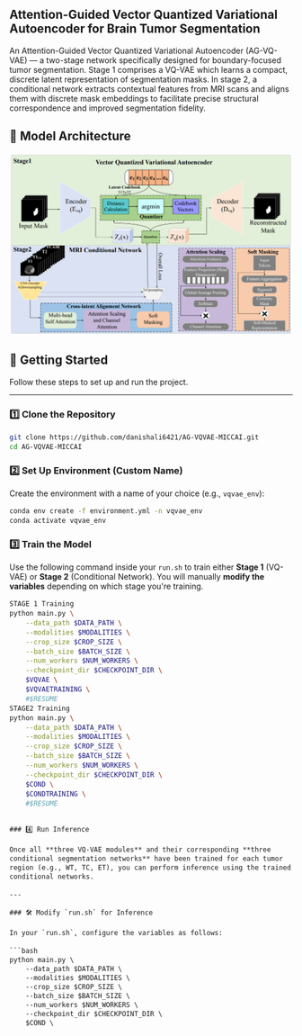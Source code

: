 ## Attention-Guided Vector Quantized Variational Autoencoder for Brain Tumor Segmentation

An Attention-Guided Vector Quantized Variational Autoencoder (AG-VQ-VAE) — a two-stage network specifically designed for boundary-focused tumor segmentation. Stage 1 comprises a VQ-VAE which learns a compact, discrete latent representation of segmentation masks. In stage 2, a conditional network extracts contextual features from MRI scans and aligns them with discrete mask embeddings to facilitate precise structural correspondence and improved segmentation fidelity.

## 🧠 Model Architecture

![Architecture Diagram](output/architecture.png)

## 🚀 Getting Started

Follow these steps to set up and run the project.

---

### 1️⃣ Clone the Repository

```bash
git clone https://github.com/danishali6421/AG-VQVAE-MICCAI.git
cd AG-VQVAE-MICCAI
```



### 2️⃣ Set Up Environment (Custom Name)

Create the environment with a name of your choice (e.g., `vqvae_env`):

```bash
conda env create -f environment.yml -n vqvae_env
conda activate vqvae_env
```

### 3️⃣ Train the Model

Use the following command inside your `run.sh` to train either **Stage 1** (VQ-VAE) or **Stage 2** (Conditional Network). You will manually **modify the variables** depending on which stage you're training.

```bash
STAGE 1 Training
python main.py \
    --data_path $DATA_PATH \
    --modalities $MODALITIES \
    --crop_size $CROP_SIZE \
    --batch_size $BATCH_SIZE \
    --num_workers $NUM_WORKERS \
    --checkpoint_dir $CHECKPOINT_DIR \
    $VQVAE \
    $VQVAETRAINING \
    #$RESUME
STAGE2 Training
python main.py \
    --data_path $DATA_PATH \
    --modalities $MODALITIES \
    --crop_size $CROP_SIZE \
    --batch_size $BATCH_SIZE \
    --num_workers $NUM_WORKERS \
    --checkpoint_dir $CHECKPOINT_DIR \
    $COND \
    $CONDTRAINING \
    #$RESUME
```
```

### 4️⃣ Run Inference

Once all **three VQ-VAE modules** and their corresponding **three conditional segmentation networks** have been trained for each tumor region (e.g., WT, TC, ET), you can perform inference using the trained conditional networks.

---

### 🛠️ Modify `run.sh` for Inference

In your `run.sh`, configure the variables as follows:

```bash
python main.py \
    --data_path $DATA_PATH \
    --modalities $MODALITIES \
    --crop_size $CROP_SIZE \
    --batch_size $BATCH_SIZE \
    --num_workers $NUM_WORKERS \
    --checkpoint_dir $CHECKPOINT_DIR \
    $COND \


